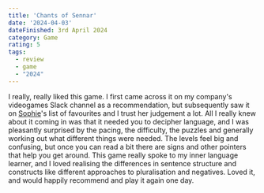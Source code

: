 ```yaml
---
title: 'Chants of Sennar'
date: '2024-04-03'
dateFinished: 3rd April 2024
category: Game
rating: 5
tags:
  - review
  - game
  - "2024"
---
```


I really, really liked this game. I first came across it on my company's videogames Slack channel as a recommendation, but subsequently saw it on [Sophie](https://localghost.dev/games/)'s list of favourites and I trust her judgement a lot. All I really knew about it coming in was that it needed you to decipher language, and I was pleasantly surprised by the pacing, the difficulty, the puzzles and generally working out what different things were needed. The levels feel big and confusing, but once you can read a bit there are signs and other pointers that help you get around. This game really spoke to my inner language learner, and I loved realising the differences in sentence structure and constructs like different approaches to  pluralisation and negatives. Loved it, and would happily recommend and play it again one day.